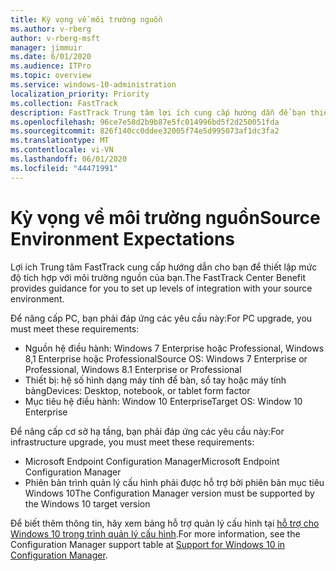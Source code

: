 ```yaml
---
title: Kỳ vọng về môi trường nguồn
ms.author: v-rberg
author: v-rberg-msft
manager: jimmuir
ms.date: 6/01/2020
ms.audience: ITPro
ms.topic: overview
ms.service: windows-10-administration
localization_priority: Priority
ms.collection: FastTrack
description: FastTrack Trung tâm lợi ích cung cấp hướng dẫn để bạn thiết lập mức độ tích hợp với môi trường nguồn của bạn để triển khai Windows 10.
ms.openlocfilehash: 96ce7e58d2b9b87e5fc014996bd5f2d250051fda
ms.sourcegitcommit: 826f140cc0ddee32005f74e5d995073af1dc3fa2
ms.translationtype: MT
ms.contentlocale: vi-VN
ms.lasthandoff: 06/01/2020
ms.locfileid: "44471991"
---
```

# <a name="source-environment-expectations"></a><span data-ttu-id="e9f36-103">Kỳ vọng về môi trường nguồn</span><span class="sxs-lookup"><span data-stu-id="e9f36-103">Source Environment Expectations</span></span>

<span data-ttu-id="e9f36-104">Lợi ích Trung tâm FastTrack cung cấp hướng dẫn cho bạn để thiết lập mức độ tích hợp với môi trường nguồn của bạn.</span><span class="sxs-lookup"><span data-stu-id="e9f36-104">The FastTrack Center Benefit provides guidance for you to set up levels of integration with your source environment.</span></span>
  
<span data-ttu-id="e9f36-105">Để nâng cấp PC, bạn phải đáp ứng các yêu cầu này:</span><span class="sxs-lookup"><span data-stu-id="e9f36-105">For PC upgrade, you must meet these requirements:</span></span>

- <span data-ttu-id="e9f36-106">Nguồn hệ điều hành: Windows 7 Enterprise hoặc Professional, Windows 8,1 Enterprise hoặc Professional</span><span class="sxs-lookup"><span data-stu-id="e9f36-106">Source OS: Windows 7 Enterprise or Professional, Windows 8.1 Enterprise or Professional</span></span>
- <span data-ttu-id="e9f36-107">Thiết bị: hệ số hình dạng máy tính để bàn, sổ tay hoặc máy tính bảng</span><span class="sxs-lookup"><span data-stu-id="e9f36-107">Devices: Desktop, notebook, or tablet form factor</span></span>
- <span data-ttu-id="e9f36-108">Mục tiêu hệ điều hành: Window 10 Enterprise</span><span class="sxs-lookup"><span data-stu-id="e9f36-108">Target OS: Window 10 Enterprise</span></span>

<span data-ttu-id="e9f36-109">Để nâng cấp cơ sở hạ tầng, bạn phải đáp ứng các yêu cầu này:</span><span class="sxs-lookup"><span data-stu-id="e9f36-109">For infrastructure upgrade, you must meet these requirements:</span></span>   

- <span data-ttu-id="e9f36-110">Microsoft Endpoint Configuration Manager</span><span class="sxs-lookup"><span data-stu-id="e9f36-110">Microsoft Endpoint Configuration Manager</span></span>  
- <span data-ttu-id="e9f36-111">Phiên bản trình quản lý cấu hình phải được hỗ trợ bởi phiên bản mục tiêu Windows 10</span><span class="sxs-lookup"><span data-stu-id="e9f36-111">The Configuration Manager version must be supported by the Windows 10 target version</span></span>

<span data-ttu-id="e9f36-112">Để biết thêm thông tin, hãy xem bảng hỗ trợ quản lý cấu hình tại [hỗ trợ cho Windows 10 trong trình quản lý cấu hình](https://docs.microsoft.com/sccm/core/plan-design/configs/support-for-windows-10).</span><span class="sxs-lookup"><span data-stu-id="e9f36-112">For more information, see the Configuration Manager support table at [Support for Windows 10 in Configuration Manager](https://docs.microsoft.com/sccm/core/plan-design/configs/support-for-windows-10).</span></span>
  